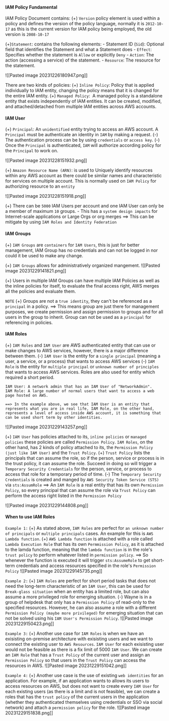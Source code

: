 #### IAM Policy Fundamental
IAM Policy Document contains:
(+) `Version` policy element is used within a policy and defines the version of the policy language, normally it is `2012-10-17` as this is the current version for IAM policy being employed, the old version is `2008-10-17`

(+)`Statement`: contains the following elements:
	- Statement ID (`Sid`): Optional field that identifies the Statement and what a Statement does
	- `Effect`: Specifies whether the statement is `Allow` or explicitly `Deny`
	- `Action`: The action (accessing a service) of the statement.
	- `Resource`: The resource for the statement.

![[Pasted image 20231226180947.png]]

There are two kinds of policies:
(+) `Inline Policy`: Policy that is applied individually to IAM entity, changing the policy means that it is changed for the entire IAM entity.
(+) `Managed Policy`:  A managed policy is a standalone entity that exists independently of IAM entities. It can be created, modified, and attached/detached from multiple IAM entities across AWS accounts.

#### IAM User
(+) `Principal`:  An `unidentified` entity trying to access an AWS account. A `Principal` must be authenticate an identity in `IAM` by making a request.
	(-) The authentication process can be by using `credentials` or `access key`.
	(-) Once the `Principal` is authenticated, `IAM` will authorize according policy for the `Principal` to work on.

![[Pasted image 20231228151932.png]]

(+) `Amazon Resource Name (ARN)`: is used to Uniquely identify resources within any AWS account as there could be similar names and characteristic for services on multiple account. This is normally used on `IAM Policy` for authorizing resource to an `entity`

![[Pasted image 20231228151918.png]]

(+) There can be `5000` IAM Users per account and one IAM User can only be a member of maximum `10` groups.
	- This has a `system design impacts` for Internet-scale applications or Large Orgs or org merges
	==> This can be mitigate by using `IAM Roles and Identity Federation`

#### IAM Groups
(+) `IAM Groups` are `containers` for `IAM Users`, this is just for better management, IAM Group has no credentials and can not be logged in nor could it be used to make any change.

(+) `IAM Groups` allows for administratively organized mangement.
![[Pasted image 20231229141821.png]]

(+) Users in multiple IAM Groups can have multiple IAM Policies as well as the inline policies for itself, to evaluate the final access right, AWS merges all the policies and evaluate them.

`NOTE`
(+) Groups are not a `true identity`, they can't be referenced as a `principal` in a policy.
	==> This means group are just there for management purposes, we create permission and assign permission to groups and for all users in the group to inherit. Group can not be used as a `principal` for referencing in policies.

#### IAM Roles
(+) `IAM Roles` and `IAM User` are AWS authenticated entity that can use or make changes to AWS services, however, there is a major difference between them.
	(-) `IAM User` is the entity for a `single principal` (meaning a user, a service, or a process) that wants to access AWS services
	(-) `IAM Role` is the entity for `multiple principal`  or `unknown number of principles` that wants to access AWS services. Roles are also used for entity which required a short period.

``` Example
IAM User: A network admin that has an IAM User of "NetworkAdmin".
IAM Role: A large number of normal users that want to access a web page hosted on AWS.

==> In the example above, we see that IAM User is an entity that represents what you are in real life, IAM Role, on the other hand, represents a level of access inside AWS account, it is something that can be used short term by other identities.
```
![[Pasted image 20231229143257.png]]

(+) `IAM User` has policies attached to its, `inline policies` or `managed policies` these policies are called `Permission Policy`. `IAM Roles`, on the other hand, has 2 kinds of policy attached to its, the `Permission Policy (just like IAM User)` and the `Trust Policy`.
(+) `Trust Policy` lists the principals that can assume the role, so if the person, service or process is in the trust policy, it can assume the role. Succeed in doing so will trigger a `Temporary Security Credentials` for the person, service, or process to access that role for a temporary period of time.
	(-) The `Temporary Security Credentials` is created and manged by `AWS Security Token Service (STS)` via `sts:AssumRole`
	==> An `IAM Role` is a real entity that has its own `Permission Policy`, so every principal that can assume the role via `Trust Policy` can perform the access right listed in the `Permission Policy`

![[Pasted image 20231229144808.png]]

#### When to use IAM Roles
`Example 1:`
(+) As stated above, `IAM Roles` are perfect for `an unknown number of principals` or `multiple principals` cases. An example for this is `AWS Lambda function`.
(+) `AWS Lambda function` is attached with a role called `Lambda Execution Role` that has its own `Permmission Policy`, as it is attached to the lamda function, meaning that the `lambda function` is in the role's `trust policy` to perform whatever listed in `permission policy`.
	==> So whenever the function is executed it will trigger `sts:AssumeRole` to get short-term credentials and access resources specified in the role's `Permission Policy`
![[Pasted image 20231229145735.png]]

`Example 2:`
(+) `IAM Roles` are perfect for short period tasks that does not need the long-term characteristic of an `IAM User`, this can be used for `Break-glass situation` when an entity has a limited role, but can also assume a more privileged role for emerging situation.
	(-) Wayne is in a group of helpdesk that only has a `Permission Policy` of read-only to the specified resources. However, he can also assume a role with a different `Permission Policy (maybe more privileged)` for emerging situation that can not be solved using his `IAM User's Permission Policy`.
![[Pasted image 20231229150423.png]]

`Example 3:`
(+) Another use case for `IAM Roles` is when we have an exisisting on-premise architecture with exisisting users and we want to connect the existing user to `AWS Resources`. `IAM User` for each exisisting user would not be feasible as there is a fix limit of 5000 `IAM User`. We can create an `IAM Role` that has a `Trust Policy` of the current user and assign an `Permission Policy` so that users in the `Trust Policy` can access the resources in AWS.
![[Pasted image 20231229151042.png]]


`Example 4:`
(+) Another use case is the use of existing `web identities` for an application. For example, if an application wants to allows its users to access resources on AWS, but does not want to create every `IAM User` for each existing users (as there is a limit and is not feasible), we can create a roles that has the `trust policy` of the current users in the application (whether they authenticated themselves using credentials or SSO via social network) and attach a `permission policy` for the role.
![[Pasted image 20231229151838.png]]